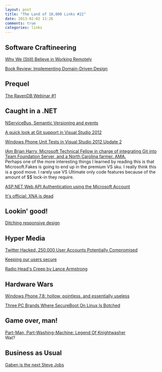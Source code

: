 ```yaml
---
layout: post
title: "The Land of 10,000 Links #22"
date: 2013-02-02 11:26
comments: true
categories: links
---
```

## Software Craftineering
[Why We (Still) Believe in Working Remotely](http://blog.stackoverflow.com/2013/02/why-we-still-believe-in-working-remotely/)

[Book Review: Implementing Domain-Driven Design](http://thepaulrayner.com/blog/2013/02/01/book-review-implementing-domain-driven-design/)

## Prequel
[The RavenDB Webinar \#1](http://ayende.com/blog/160993/the-ravendb-webinar-is-on-youtube?key=56e2d024-e796-440f-b5d9-28578c6ac2b3&utm_source=feedburner&utm_medium=feed&utm_campaign=Feed%3A+AyendeRahien+%28Ayende+%40+Rahien%29)

## Caught in a .NET
[NServiceBus, Semantic Versioning and events](http://lostechies.com/jimmybogard/2013/01/31/nservicebus-semantic-versioning-and-events/?utm_source=feedburner&utm_medium=feed&utm_campaign=Feed%3A+LosTechies+%28LosTechies%29)

[A quick look at Git support in Visual Studio 2012](http://weblogs.asp.net/jgalloway/archive/2013/01/31/a-quick-look-at-git-support-in-visual-studio-2012.aspx?utm_source=feedburner&utm_medium=feed&utm_campaign=Feed%3A+jongalloway+%28Jon+Galloway%29)

[Windows Phone Unit Tests in Visual Studio 2012 Update 2](http://blogs.msdn.com/b/visualstudioalm/archive/2013/01/31/windows-phone-unit-tests-in-visual-studio-2012-update-2.aspx)

[IAm Brian Harry, Microsoft Technical Fellow in charge of integrating Git into Team Foundation Server, and a North Carolina farmer. AMA.](http://www.reddit.com/r/IAmA/comments/17paji/iam_brian_harry_microsoft_technical_fellow_in/)  
Perhaps one of the more interesting things I learned by reading this is that Microsoft.Fakes is going to end up in the premium VS sku. I really think this is a good move. I rarely use VS Ultimate only code features because of the amount of $$ lock-in they require.

[ASP.NET Web API Authentication using the Microsoft Account](http://leastprivilege.com/2013/02/02/asp-net-web-api-authentication-using-the-microsoft-account/)

[It's official: XNA is dead](http://www.gamasutra.com/view/news/185894/Its_official_XNA_is_dead.php#.UQ1AsFqH3HU)

## Lookin' good!
[Ditching responsive design](https://gocardless.com/blog/unresponsive-design/)

## Hyper Media
[Twitter Hacked, 250,000 User Accounts Potentially Compromised](http://allthingsd.com/20130201/twitter-hacked-250000-user-accounts-compromised/)

[Keeping our users secure](http://blog.twitter.com/2013/02/keeping-our-users-secure.html)

[Radio Head's Creep by Lance Armstrong](https://vimeo.com/58191312)

## Hardware Wars
[Windows Phone 7.8: hollow, pointless, and essentially useless](http://www.osnews.com/story/26750/Windows_Phone_7_8_hollow_pointless_and_essentially_useless)

[Three PC Brands Where SecureBoot On Linux Is Botched](http://www.phoronix.com/scan.php?page=news_item&px=MTI4OTc)

## Game over, man!
[Part-Man, Part-Washing-Machine: Legend Of Knightwasher](http://www.rockpapershotgun.com/2013/02/01/part-man-part-washing-machine-legend-of-knightwasher/?utm_source=feedburner&utm_medium=feed&utm_campaign=Feed%3A+RockPaperShotgun+%28Rock%2C+Paper%2C+Shotgun%29)  
Wat?

## Business as Usual
[Gaben is the next Steve Jobs](https://www.youtube.com/watch?v=t8QEOBgLBQU)